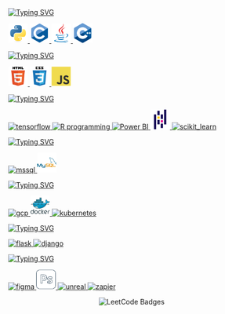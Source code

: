 <div class="programming-languages">
  <a href="https://git.io/typing-svg">
    <img src="https://readme-typing-svg.herokuapp.com?font=Silkscreen&duration=5000&pause=4000&color=0F28F7&background=A700FF00&repeat=true&random=false&width=435&lines=Programming+Languages%3A" alt="Typing SVG" />
  </a>
  <p align="left">
    <a href="https://www.python.org" target="_blank" rel="noreferrer">
      <img src="https://raw.githubusercontent.com/devicons/devicon/master/icons/python/python-original.svg" alt="python" width="40" height="40"/>
    </a>
    <a href="https://www.cprogramming.com/" target="_blank" rel="noreferrer">
      <img src="https://raw.githubusercontent.com/devicons/devicon/master/icons/c/c-original.svg" alt="c" width="40" height="40"/>
    </a>
    <a href="https://www.java.com" target="_blank" rel="noreferrer">
      <img src="https://raw.githubusercontent.com/devicons/devicon/master/icons/java/java-original.svg" alt="java" width="40" height="40"/>
    </a>
    <a href="https://www.w3schools.com/cpp/" target="_blank" rel="noreferrer">
      <img src="https://raw.githubusercontent.com/devicons/devicon/master/icons/cplusplus/cplusplus-original.svg" alt="cplusplus" width="40" height="40"/>
    </a>
  </p>
</div>

<div class="frontend-development">
  <a href="https://git.io/typing-svg">
    <img src="https://readme-typing-svg.herokuapp.com?font=Silkscreen&duration=5000&pause=4000&color=F70000&background=A700FF00&repeat=true&random=false&width=435&lines=Frontend+Development%3A" alt="Typing SVG" />
  </a>
  <p align="left">
    <a href="https://www.w3.org/html/" target="_blank" rel="noreferrer">
      <img src="https://raw.githubusercontent.com/devicons/devicon/master/icons/html5/html5-original-wordmark.svg" alt="html5" width="40" height="40"/>
    </a>
    <a href="https://www.w3schools.com/css/" target="_blank" rel="noreferrer">
      <img src="https://raw.githubusercontent.com/devicons/devicon/master/icons/css3/css3-original-wordmark.svg" alt="css3" width="40" height="40"/>
    </a>
    <a href="https://developer.mozilla.org/en-US/docs/Web/JavaScript" target="_blank" rel="noreferrer">
      <img src="https://raw.githubusercontent.com/devicons/devicon/master/icons/javascript/javascript-original.svg" alt="javascript" width="40" height="40"/>
    </a>
  </p>
</div>

<div class="data-science">
  <a href="https://git.io/typing-svg">
    <img src="https://readme-typing-svg.herokuapp.com?font=Silkscreen&duration=3600&pause=4000&color=0FF7ED&repeat=true&random=false&width=435&lines=Data+Science%2FMachine+Learning%3A" alt="Typing SVG" />
  </a>
  <p align="left">
    <a href="https://www.tensorflow.org" target="_blank" rel="noreferrer">
      <img src="https://www.vectorlogo.zone/logos/tensorflow/tensorflow-icon.svg" alt="tensorflow" width="40" height="40"/>
    </a>
    <a href="https://www.r-project.org/" target="_blank" rel="noreferrer"> 
      <img src="https://www.r-project.org/logo/Rlogo.png" alt="R programming" width="40" height="40"/> 
    </a>
    <a href="https://powerbi.microsoft.com/" target="_blank" rel="noreferrer"> 
      <img src="https://powerbi.microsoft.com/pictures/application-logos/svg/powerbi.svg" alt="Power BI" width="40" height="40"/> 
    </a>
    <a href="https://pandas.pydata.org/" target="_blank" rel="noreferrer">
      <img src="https://raw.githubusercontent.com/devicons/devicon/2ae2a900d2f041da66e950e4d48052658d850630/icons/pandas/pandas-original.svg" alt="pandas" width="40" height="40"/>
    </a>
    <a href="https://scikit-learn.org/" target="_blank" rel="noreferrer">
      <img src="https://upload.wikimedia.org/wikipedia/commons/0/05/Scikit_learn_logo_small.svg" alt="scikit_learn" width="40" height="40"/>
    </a>
  </p>
</div>

<div class="database">
  <a href="https://git.io/typing-svg">
    <img src="https://readme-typing-svg.herokuapp.com?font=Silkscreen&duration=5000&pause=4000&color=0BD708&repeat=true&random=false&width=435&lines=Database%3A" alt="Typing SVG" />
  </a>
  <p align="left">
    <a href="https://www.microsoft.com/en-us/sql-server" target="_blank" rel="noreferrer">
      <img src="https://www.svgrepo.com/show/303229/microsoft-sql-server-logo.svg" alt="mssql" width="40" height="40"/>
    </a>
    <a href="https://www.mysql.com/" target="_blank" rel="noreferrer">
      <img src="https://raw.githubusercontent.com/devicons/devicon/master/icons/mysql/mysql-original-wordmark.svg" alt="mysql" width="40" height="40"/>
    </a>
  </p>
</div>

<div class="devops">
  <a href="https://git.io/typing-svg">
    <img src="https://readme-typing-svg.herokuapp.com?font=Silkscreen&duration=5000&pause=4000&color=EB0BDE&repeat=true&random=false&width=435&lines=Devops%3A" alt="Typing SVG" />
  </a>
  <p align="left">
    <a href="https://cloud.google.com" target="_blank" rel="noreferrer">
      <img src="https://www.vectorlogo.zone/logos/google_cloud/google_cloud-icon.svg" alt="gcp" width="40" height="40"/>
    </a>
    <a href="https://www.docker.com/" target="_blank" rel="noreferrer"> 
      <img src="https://raw.githubusercontent.com/devicons/devicon/master/icons/docker/docker-original-wordmark.svg" alt="docker" width="40" height="40"/> 
    </a>
    <a href="https://kubernetes.io" target="_blank" rel="noreferrer"> 
      <img src="https://www.vectorlogo.zone/logos/kubernetes/kubernetes-icon.svg" alt="kubernetes" width="40" height="40"/> 
    </a>
  </p>
</div>

<div class="framework">
  <a href="https://git.io/typing-svg">
    <img src="https://readme-typing-svg.herokuapp.com?font=Silkscreen&duration=5000&pause=4000&color=E1DE00&repeat=true&random=false&width=435&lines=Framework%3A" alt="Typing SVG" />
  </a>
  <p align="left">
    <a href="https://flask.palletsprojects.com/" target="_blank" rel="noreferrer"> 
      <img src="https://www.vectorlogo.zone/logos/pocoo_flask/pocoo_flask-icon.svg" alt="flask" width="40" height="40"/> 
    </a>
    <a href="https://www.djangoproject.com/" target="_blank" rel="noreferrer"> 
      <img src="https://cdn.worldvectorlogo.com/logos/django.svg" alt="django" width="40" height="40"/> 
    </a>
  </p>
</div>

<div class="other-tools">
  <a href="https://git.io/typing-svg">
    <img src="https://readme-typing-svg.herokuapp.com?font=Silkscreen&duration=5000&pause=4000&color=000000&repeat=true&random=false&width=435&lines=Other%3A" alt="Typing SVG" />
  </a>
  <p align="left">
    <a href="https://www.figma.com/" target="_blank" rel="noreferrer">
      <img src="https://www.vectorlogo.zone/logos/figma/figma-icon.svg" alt="figma" width="40" height="40"/>
    </a>
    <a href="https://www.photoshop.com/en" target="_blank" rel="noreferrer">
      <img src="https://raw.githubusercontent.com/devicons/devicon/master/icons/photoshop/photoshop-line.svg" alt="photoshop" width="40" height="40"/>
    </a>
    <a href="https://unrealengine.com/" target="_blank" rel="noreferrer">
      <img src="https://raw.githubusercontent.com/kenangundogan/fontisto/036b7eca71aab1bef8e6a0518f7329f13ed62f6b/icons/svg/brand/unreal-engine.svg" alt="unreal" width="40" height="40"/>
    </a>
    <a href="https://zapier.com" target="_blank" rel="noreferrer">
      <img src="https://www.vectorlogo.zone/logos/zapier/zapier-icon.svg" alt="zapier" width="40" height="40"/>
    </a>
  </p>
</div>

<p align="center">
  <img src="https://leetcode-badge-showcase.vercel.app/api?username=SauKang&theme=nightowl" alt="LeetCode Badges"/>
</p>

